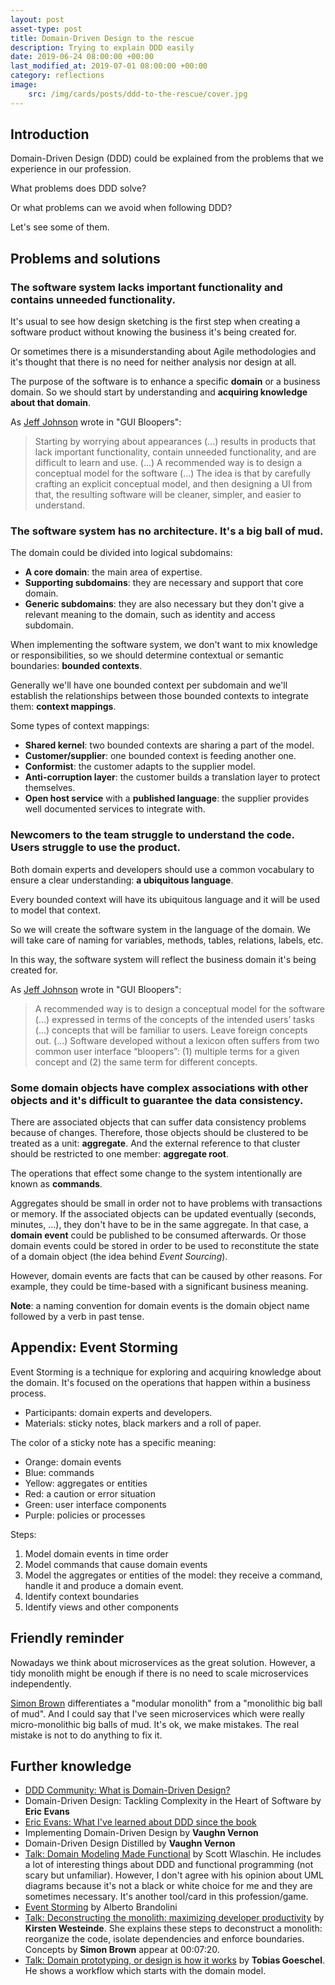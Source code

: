 ```yaml
---
layout: post
asset-type: post
title: Domain-Driven Design to the rescue
description: Trying to explain DDD easily
date: 2019-06-24 08:00:00 +00:00
last_modified_at: 2019-07-01 08:00:00 +00:00
category: reflections
image:
    src: /img/cards/posts/ddd-to-the-rescue/cover.jpg
---
```


## Introduction

Domain-Driven Design (DDD) could be explained from the problems that we experience in our profession.

What problems does DDD solve?

Or what problems can we avoid when following DDD?

Let's see some of them.

## Problems and solutions

### The software system lacks important functionality and contains unneeded functionality.

It's usual to see how design sketching is the first step when creating a software product without knowing the business it's being created for.

Or sometimes there is a misunderstanding about Agile methodologies and it's thought that there is no need for neither analysis nor design at all.

The purpose of the software is to enhance a specific **domain** or a business domain. So we should start by understanding and **acquiring knowledge about that domain**.

As [Jeff Johnson](http://www.uiwizards.com/about.html) wrote in "GUI Bloopers":

> Starting by worrying about appearances (...) results in products that lack important functionality, contain unneeded functionality, and are difficult to learn and use. (...) A recommended way is to design a conceptual model for the software (...) The idea is that by carefully crafting an explicit conceptual model, and then designing a UI from that, the resulting software will be cleaner, simpler, and easier to understand.

### The software system has no architecture. It's a big ball of mud.

The domain could be divided into logical subdomains: 

* **A core domain**: the main area of expertise.
* **Supporting subdomains**: they are necessary and support that core domain.
* **Generic subdomains**: they are also necessary but they don't give a relevant meaning to the domain, such as identity and access subdomain.

When implementing the software system, we don't want to mix knowledge or responsibilities, so we should determine contextual or semantic boundaries: **bounded contexts**.

Generally we'll have one bounded context per subdomain and we'll establish the relationships between those bounded contexts to integrate them: **context mappings**.

Some types of context mappings:

* **Shared kernel**: two bounded contexts are sharing a part of the model.
* **Customer/supplier**: one bounded context is feeding another one.
* **Conformist**: the customer adapts to the supplier model.
* **Anti-corruption layer**: the customer builds a translation layer to protect themselves.
* **Open host service** with a **published language**: the supplier provides well documented services to integrate with.

### Newcomers to the team struggle to understand the code. Users struggle to use the product.

Both domain experts and developers should use a common vocabulary to ensure a clear understanding: **a ubiquitous language**.

Every bounded context will have its ubiquitous language and it will be used to model that context.

So we will create the software system in the language of the domain. We will take care of naming for variables, methods, tables, relations, labels, etc.

In this way, the software system will reflect the business domain it's being created for.

As [Jeff Johnson](http://www.uiwizards.com/about.html) wrote in "GUI Bloopers":

> A recommended way is to design a conceptual model for the software (...) expressed in terms of the concepts of the intended users’ tasks (...) concepts that will be familiar to users. Leave foreign concepts out. (...) Software developed without a lexicon often suffers from two common user interface “bloopers”: (1) multiple terms for a given concept and (2) the same term for different concepts.

### Some domain objects have complex associations with other objects and it's difficult to guarantee the data consistency.

There are associated objects that can suffer data consistency problems because of changes. Therefore, those objects should be clustered to be treated as a unit: **aggregate**. And the external reference to that cluster should be restricted to one member: **aggregate root**. 

The operations that effect some change to the system intentionally are known as **commands**.

Aggregates should be small in order not to have problems with transactions or memory. If the associated objects can be updated eventually (seconds, minutes, ...), they don't have to be in the same aggregate. In that case, a **domain event** could be published to be consumed afterwards. Or those domain events could be stored in order to be used to reconstitute the state of a domain object (the idea behind _Event Sourcing_).

However, domain events are facts that can be caused by other reasons. For example, they could be time-based with a significant business meaning.

<div class="note">
<strong>Note</strong>: a naming convention for domain events is the domain object name followed by a verb in past tense.
</div>

## Appendix: Event Storming

Event Storming is a technique for exploring and acquiring knowledge about the domain. It's focused on the operations that happen within a business process. 

* Participants: domain experts and developers.
* Materials: sticky notes, black markers and a roll of paper.

The color of a sticky note has a specific meaning:

* Orange: domain events
* Blue: commands
* Yellow: aggregates or entities
* Red: a caution or error situation
* Green: user interface components
* Purple: policies or processes

Steps:

1. Model domain events in time order
2. Model commands that cause domain events
3. Model the aggregates or entities of the model: they receive a command, handle it and produce a domain event.
4. Identify context boundaries
5. Identify views and other components

## Friendly reminder

Nowadays we think about microservices as the great solution. However, a tidy monolith might be enough if there is no need to scale microservices independently.

[Simon Brown](https://twitter.com/simonbrown) differentiates a "modular monolith" from a "monolithic big ball of mud". And I could say that I've seen microservices which were really micro-monolithic big balls of mud. It's ok, we make mistakes. The real mistake is not to do anything to fix it.

## Further knowledge

* [DDD Community: What is Domain-Driven Design?](http://dddcommunity.org/learning-ddd/what_is_ddd/)
* Domain-Driven Design: Tackling Complexity in the Heart of Software by **Eric Evans**
* [Eric Evans: What I've learned about DDD since the book](http://dddcommunity.org/library/evans_2009_1/) 
* Implementing Domain-Driven Design by **Vaughn Vernon**
* Domain-Driven Design Distilled by **Vaughn Vernon**
* [Talk: Domain Modeling Made Functional](https://www.youtube.com/watch?v=Up7LcbGZFuo) by Scott Wlaschin. He includes a lot of interesting things about DDD and functional programming (not scary but unfamiliar). However, I don't agree with his opinion about UML diagrams because it's not a black or white choice for me and they are sometimes necessary. It's another tool/card in this profession/game.
* [Event Storming](https://www.eventstorming.com) by Alberto Brandolini
* [Talk: Deconstructing the monolith: maximizing developer productivity](https://www.youtube.com/watch?v=sOsSaK90j5w) by **Kirsten Westeinde**. She explains these steps to deconstruct a monolith: reorganize the code, isolate dependencies and enforce boundaries. Concepts by **Simon Brown** appear at 00:07:20.
* [Talk: Domain prototyping, or design is how it works](http://videos.ncrafts.io/video/342450315) by **Tobias Goeschel**. He shows a workflow which starts with the domain model.
